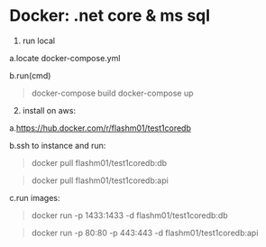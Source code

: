 # Docker: .net core & ms sql


1. run local

a.locate docker-compose.yml

b.run(cmd)
>docker-compose build
>docker-compose up



2. install on aws:

a.https://hub.docker.com/r/flashm01/test1coredb

b.ssh to instance and run:

>docker pull flashm01/test1coredb:db


>docker pull flashm01/test1coredb:api

c.run images:
>docker run -p 1433:1433 -d flashm01/test1coredb:db


>docker run -p 80:80 -p 443:443 -d flashm01/test1coredb:api
